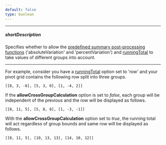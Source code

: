 ```yaml
---
default: false
type: boolean
---
```

---
##### shortDescription
Specifies whether to allow the [predefined summary post-processing functions](/api-reference/30%20Data%20Layer/PivotGridDataSource/1%20Configuration/fields/summaryDisplayMode.md '/Documentation/ApiReference/Data_Layer/PivotGridDataSource/Configuration/fields/#summaryDisplayMode') ('absoluteVariation' and 'percentVariation') and [runningTotal](/api-reference/30%20Data%20Layer/PivotGridDataSource/1%20Configuration/fields/runningTotal.md '/Documentation/ApiReference/Data_Layer/PivotGridDataSource/Configuration/fields/#runningTotal') to take values of different groups into account.

---
For example, consider you have a [runningTotal](/api-reference/30%20Data%20Layer/PivotGridDataSource/1%20Configuration/fields/runningTotal.md '/Documentation/ApiReference/Data_Layer/PivotGridDataSource/Configuration/fields/#runningTotal') option set to 'row' and your pivot grid contains the following row split into three groups.

	[[8, 3, -6], [5, 3, 0], [1, -4, 2]]

If the **allowCrossGroupCalculation** option is set to *false*, each group will be independent of the previous and the row will be displayed as follows.

	[[8, 11, 5], [5, 8, 8], [1, -3, -1]]

With the **allowCrossGroupCalculation** option set to *true*, the running total will act regardless of group bounds and same row will be displayed as follows.

	[[8, 11, 5], [10, 13, 13], [14, 10, 12]]